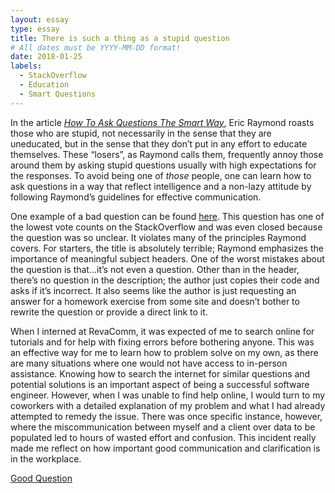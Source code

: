 ```yaml
---
layout: essay
type: essay
title: There is such a thing as a stupid question
# All dates must be YYYY-MM-DD format!
date: 2018-01-25
labels:
  - StackOverflow
  - Education
  - Smart Questions
---
```


In the article [*How To Ask Questions The Smart Way*](http://www.catb.org/esr/faqs/smart-questions.html), Eric Raymond roasts those who are stupid, not necessarily in the sense that they are uneducated, but in the sense that they don’t put in any effort to educate themselves.  These “losers”, as Raymond calls them, frequently annoy those around them by asking stupid questions usually with high expectations for the responses.  To avoid being one of *those* people, one can learn how to ask questions in a way that reflect intelligence and a non-lazy attitude by following Raymond’s guidelines for effective communication.  

One example of a bad question can be found [here](https://stackoverflow.com/questions/43719039/is-this-javascript-code-ok). This question has one of the lowest vote counts on the StackOverflow and was even closed because the question was so unclear.  It violates many of the principles Raymond covers.  For starters, the title is absolutely terrible; Raymond emphasizes the importance of meaningful subject headers.  One of the worst mistakes about the question is that...it’s not even a question.  Other than in the header, there’s no question in the description; the author just copies their code and asks if it’s incorrect.  It also seems like the author is just requesting an answer for a homework exercise from some site and doesn’t bother to rewrite the question or provide a direct link to it.  

When I interned at RevaComm, it was expected of me to search online for tutorials and for help with fixing errors before bothering anyone. This was an effective way for me to learn how to problem solve on my own, as there are many situations where one would not have access to in-person assistance.  Knowing how to search the internet for similar questions and potential solutions is an important aspect of being a successful software engineer.  However, when I was unable to find help online, I would turn to my coworkers with a detailed explanation of my problem and what I had already attempted to remedy the issue.  There was once specific instance, however, where the miscommunication between myself and a client over data to be populated led to hours of wasted effort and confusion.  This incident really made me reflect on how important good communication and clarification is in the workplace.  


[Good Question](https://stackoverflow.com/questions/11227809/why-is-it-faster-to-process-a-sorted-array-than-an-unsorted-array)
